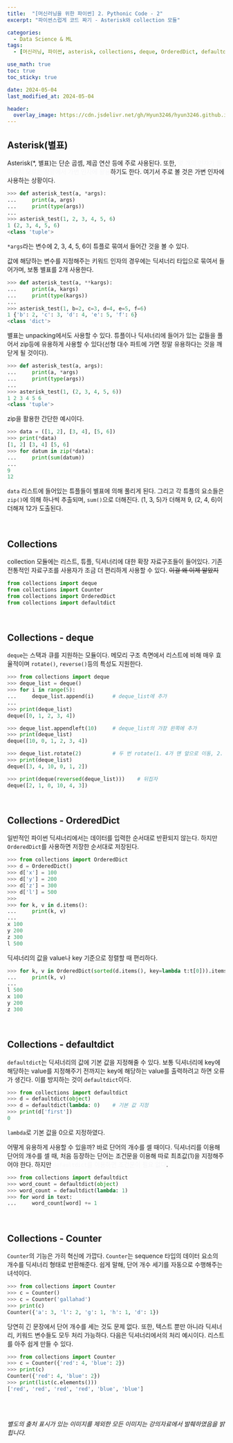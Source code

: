 ```yaml
---
title:  "[머신러닝을 위한 파이썬] 2. Pythonic Code - 2"
excerpt: "파이썬스럽게 코드 짜기 - Asterisk와 collection 모듈"

categories:
  - Data Science & ML
tags:
  - [머신러닝, 파이썬, asterisk, collections, deque, OrderedDict, defaultdict, Counter]

use_math: true
toc: true
toc_sticky: true

date: 2024-05-04
last_modified_at: 2024-05-04

header:
  overlay_image: https://cdn.jsdelivr.net/gh/Hyun3246/hyun3246.github.io@master/image/overlay image/Python for machine learning.png
---
```

## Asterisk(별표)
Asterisk(*, 별표)는 단순 곱셈, 제곱 연산 등에 주로 사용된다. 또한, <span style="color:#F5F5F7">몇 개의 인자가 들어올지 모르는 상황에서 가변 인자에 활용</span>하기도 한다. 여기서 주로 볼 것은 가변 인자에 사용하는 상황이다.

```python
>>> def asterisk_test(a, *args):
...     print(a, args)
...     print(type(args))
... 
>>> asterisk_test(1, 2, 3, 4, 5, 6)
1 (2, 3, 4, 5, 6)
<class 'tuple'>
```

`*args`라는 변수에 2, 3, 4, 5, 6이 튜플로 묶여서 들어간 것을 볼 수 있다.

값에 해당하는 변수를 지정해주는 키워드 인자의 경우에는 딕셔너리 타입으로 묶여서 들어가며, 보통 별표를 2개 사용한다.

```python
>>> def asterisk_test(a, **kargs):
...     print(a, kargs)
...     print(type(kargs))
... 
>>> asterisk_test(1, b=2, c=3, d=4, e=5, f=6)
1 {'b': 2, 'c': 3, 'd': 4, 'e': 5, 'f': 6}
<class 'dict'>
```

별표는 unpacking에서도 사용할 수 있다. 튜플이나 딕셔너리에 들어가 있는 값들을 풀어서 zip등에 유용하게 사용할 수 있다(선형 대수 파트에 가면 정말 유용하다는 것을 깨닫게 될 것이다).

```python
>>> def asterisk_test(a, args):
...     print(a, *args)
...     print(type(args))
... 
>>> asterisk_test(1, (2, 3, 4, 5, 6))
1 2 3 4 5 6
<class 'tuple'>
```

zip을 활용한 간단한 예시이다.

```python
>>> data = ([1, 2], [3, 4], [5, 6])
>>> print(*data)
[1, 2] [3, 4] [5, 6]
>>> for datum in zip(*data):
...     print(sum(datum))
... 
9
12
```

`data` 리스트에 들어있는 튜플들이 별표에 의해 풀리게 된다. 그리고 각 튜플의 요소들은 `zip()`에 의해 하나씩 추출되며, `sum()`으로 더해진다. (1, 3, 5)가 더해져 9, (2, 4, 6)이 더해져 12가 도출된다.

<br/>

## Collections
collection 모듈에는 리스트, 튜플, 딕셔너리에 대한 확장 자료구조들이 들어있다. 기존 전통적인 자료구조를 사용자가 조금 더 편리하게 사용할 수 있다. ~~이걸 왜 이제 알았지~~

```python
from collections import deque
from collections import Counter
from collections import OrderedDict
from collections import defaultdict
```

<br/>

## Collections - deque
`deque`는 스택과 큐를 지원하는 모듈이다. 메모리 구조 측면에서 리스트에 비해 매우 효율적이며 `rotate()`, `reverse()`등의 특성도 지원한다.

```python
>>> from collections import deque
>>> deque_list = deque()
>>> for i in range(5):
...     deque_list.append(i)      # deque_list에 추가
... 
>>> print(deque_list)
deque([0, 1, 2, 3, 4])

>>> deque_list.appendleft(10)     # deque_list의 가장 왼쪽에 추가
>>> print(deque_list)
deque([10, 0, 1, 2, 3, 4])

>>> deque_list.rotate(2)          # 두 번 rotate(1. 4가 맨 앞으로 이동, 2. 3이 맨 앞으로 이동)
>>> print(deque_list)
deque([3, 4, 10, 0, 1, 2])

>>> print(deque(reversed(deque_list)))    # 뒤집자
deque([2, 1, 0, 10, 4, 3])
```

<br/>

## Collections - OrderedDict
일반적인 파이썬 딕셔너리에서는 데이터를 입력한 순서대로 반환되지 않는다. 하지만 `OrderedDict`를 사용하면 저장한 순서대로 저장된다.

```python
>>> from collections import OrderedDict
>>> d = OrderedDict()
>>> d['x'] = 100
>>> d['y'] = 200
>>> d['z'] = 300
>>> d['l'] = 500
>>> 
>>> for k, v in d.items():
...     print(k, v)
... 
x 100
y 200
z 300
l 500
```

딕셔너리의 값을 value나 key 기준으로 정렬할 때 편리하다.

```python
>>> for k, v in OrderedDict(sorted(d.items(), key=lambda t:t[0])).items():
...     print(k, v)
... 
l 500
x 100
y 200
z 300
```

<br/>

## Collections - defaultdict
`defaultdict`는 딕셔너리의 값에 기본 값을 지정해줄 수 있다. 보통 딕셔너리에 key에 해당하는 value를 지정해주기 전까지는 key에 해당하는 value를 출력하려고 하면 오류가 생긴다. 이를 방지하는 것이 `defaultdict`이다.

```python
>>> from collections import defaultdict
>>> d = defaultdict(object)
>>> d = defaultdict(lambda: 0)    # 기본 값 지정
>>> print(d['first'])
0
```
`lambda`로 기본 값을 0으로 지정하였다.

어떻게 유용하게 사용할 수 있을까? 바로 단어의 개수를 셀 때이다. 딕셔너리를 이용해 단어의 개수를 셀 때, 처음 등장하는 단어는 조건문을 이용해 따로 최초값(1)을 지정해주어야 한다. 하지만 <span style="color:#F5F5F7">`defaultdict`를 이용하면 조건문이 필요 없다</span>.

```python
>>> from collections import defaultdict
>>> word_count = defaultdict(object)
>>> word_count = defaultdict(lambda: 1)
>>> for word in text:
...     word_count[word] += 1
```

<br/>

## Collections - Counter
`Counter`의 기능은 가히 혁신에 가깝다. `Counter`는 sequence 타입의 데이터 요소의 개수를 딕셔너리 형태로 반환해준다. 쉽게 말해, 단어 개수 세기를 자동으로 수행해주는 녀석이다.

```python
>>> from collections import Counter
>>> c = Counter()
>>> c = Counter('gallahad')
>>> print(c)
Counter({'a': 3, 'l': 2, 'g': 1, 'h': 1, 'd': 1})
```

당연히 긴 문장에서 단어 개수를 세는 것도 문제 없다. 또한, 텍스트 뿐만 아니라 딕셔너리, 키워드 변수들도 모두 처리 가능하다. 다음은 딕셔너리에서의 처리 예시이다. 리스트를 아주 쉽게 만들 수 있다.

```python
>>> from collections import Counter
>>> c = Counter({'red': 4, 'blue': 2})
>>> print(c)
Counter({'red': 4, 'blue': 2})
>>> print(list(c.elements()))
['red', 'red', 'red', 'red', 'blue', 'blue']
```

<br/>
<br/>

*별도의 출처 표시가 있는 이미지를 제외한 모든 이미지는 강의자료에서 발췌하였음을 밝힙니다.*